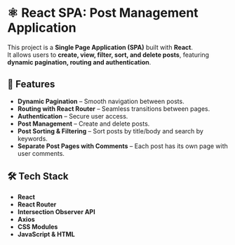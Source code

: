 # ⚛️ **React SPA: Post Management Application**

This project is a **Single Page Application (SPA)** built with **React**.  
It allows users to **create, view, filter, sort, and delete posts**, featuring **dynamic pagination, routing and authentication**.

## 🚀 **Features**

- **Dynamic Pagination** – Smooth navigation between posts.
- **Routing with React Router** – Seamless transitions between pages.
- **Authentication** – Secure user access.
- **Post Management** – Create and delete posts.
- **Post Sorting & Filtering** – Sort posts by title/body and search by keywords.
- **Separate Post Pages with Comments** – Each post has its own page with user comments.

## 🛠 **Tech Stack**

- **React**
- **React Router**
- **Intersection Observer API**
- **Axios**
- **CSS Modules**
- **JavaScript & HTML**